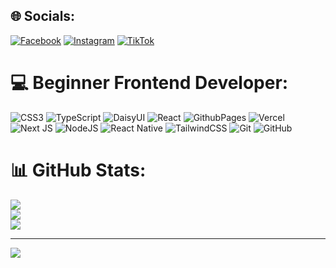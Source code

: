 
## 🌐 Socials:
[![Facebook](https://img.shields.io/badge/Facebook-%231877F2.svg?logo=Facebook&logoColor=white)](https://facebook.com/areeb_mansoori16) [![Instagram](https://img.shields.io/badge/Instagram-%23E4405F.svg?logo=Instagram&logoColor=white)](https://instagram.com/areeb_mansoori16) [![TikTok](https://img.shields.io/badge/TikTok-%23000000.svg?logo=TikTok&logoColor=white)](https://tiktok.com/@areebmansoori) 

# 💻 Beginner Frontend Developer:
![CSS3](https://img.shields.io/badge/css3-%231572B6.svg?style=for-the-badge&logo=css3&logoColor=white) ![TypeScript](https://img.shields.io/badge/typescript-%23007ACC.svg?style=for-the-badge&logo=typescript&logoColor=white) ![DaisyUI](https://img.shields.io/badge/daisyui-5A0EF8?style=for-the-badge&logo=daisyui&logoColor=white) ![React](https://img.shields.io/badge/react-%2320232a.svg?style=for-the-badge&logo=react&logoColor=%2361DAFB) ![GithubPages](https://img.shields.io/badge/github%20pages-121013?style=for-the-badge&logo=github&logoColor=white) ![Vercel](https://img.shields.io/badge/vercel-%23000000.svg?style=for-the-badge&logo=vercel&logoColor=white) ![Next JS](https://img.shields.io/badge/Next-black?style=for-the-badge&logo=next.js&logoColor=white) ![NodeJS](https://img.shields.io/badge/node.js-6DA55F?style=for-the-badge&logo=node.js&logoColor=white) ![React Native](https://img.shields.io/badge/react_native-%2320232a.svg?style=for-the-badge&logo=react&logoColor=%2361DAFB) ![TailwindCSS](https://img.shields.io/badge/tailwindcss-%2338B2AC.svg?style=for-the-badge&logo=tailwind-css&logoColor=white) ![Git](https://img.shields.io/badge/git-%23F05033.svg?style=for-the-badge&logo=git&logoColor=white) ![GitHub](https://img.shields.io/badge/github-%23121011.svg?style=for-the-badge&logo=github&logoColor=white)
# 📊 GitHub Stats:
![](https://github-readme-stats.vercel.app/api?username=areebmansoori401&theme=dark&hide_border=false&include_all_commits=false&count_private=false)<br/>
![](https://github-readme-streak-stats.herokuapp.com/?user=areebmansoori401&theme=dark&hide_border=false)<br/>
![](https://github-readme-stats.vercel.app/api/top-langs/?username=areebmansoori401&theme=dark&hide_border=false&include_all_commits=false&count_private=false&layout=compact)

---
[![](https://visitcount.itsvg.in/api?id=areebmansoori401&icon=0&color=0)](https://visitcount.itsvg.in)

<!-- Proudly created with GPRM ( https://gprm.itsvg.in ) -->
